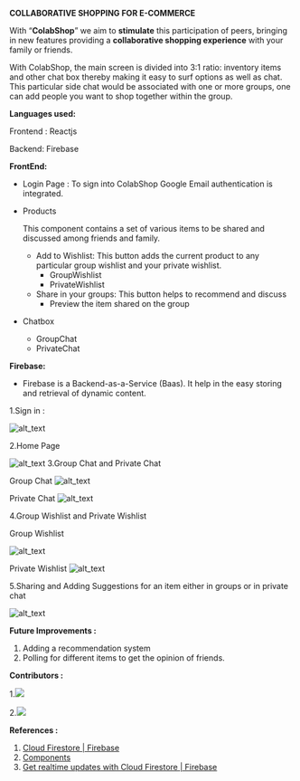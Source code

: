 **COLLABORATIVE SHOPPING FOR E-COMMERCE**


With “**ColabShop**” we aim to **stimulate** this participation of peers, bringing in new features providing a **collaborative shopping experience** with your family or friends.

With ColabShop, the main screen is divided into 3:1 ratio: inventory items and other chat box thereby making it easy to surf options as well as chat. This particular side chat would be associated with one or more groups, one can add people you want to shop together within the group.

**Languages used:**

Frontend : Reactjs

Backend: Firebase

**FrontEnd:**



*   Login Page : To sign into ColabShop Google Email authentication is integrated.
*   Products

    This component contains a set of various items to be shared and discussed among friends and family.

    *   Add to Wishlist: This button adds the current product to any particular group wishlist and your private wishlist.
        *   GroupWishlist
        *   PrivateWishlist
    *   Share in your groups: This button helps to recommend and discuss
        *   Preview the item shared on the group
*   Chatbox
    *   GroupChat
    *   PrivateChat

**Firebase:**


   * Firebase is a Backend-as-a-Service (Baas). It help in the easy storing and retrieval of dynamic content.


1.Sign in :


![alt_text](/src/images/Signin.png "image_tooltip")

2.Home Page

![alt_text](/src/images/Home1.png "image_tooltip")
3.Group Chat and Private Chat




Group Chat
![alt_text](/src/images/GroupChat.png "image_tooltip")






Private Chat
![alt_text](/src/images/PrivateChat.png "image_tooltip")


4.Group Wishlist and Private Wishlist

Group Wishlist

![alt_text](/src/images/GroupWishlist.png "image_tooltip")





Private Wishlist
![alt_text](/src/images/PrivateWishlist.png "image_tooltip")


5.Sharing and Adding Suggestions for an item either in groups or in private chat




![alt_text](/src/images/sharechat.png "image_tooltip")


**Future Improvements :**



1. Adding a recommendation system
2. Polling for different items to get the opinion of friends.


**Contributors :**

1.[![](https://avatars.githubusercontent.com/u/41864816?size=50)](https://github.com/Aditi1709)

2.[![](https://avatars.githubusercontent.com/u/61061499?size=50)](https://github.com/Salonii02)

**References :**



1. [Cloud Firestore | Firebase](https://firebase.google.com/docs/firestore)
2. [Components](https://material.io/components)
3. [Get realtime updates with Cloud Firestore | Firebase](https://firebase.google.com/docs/firestore/query-data/listen)
